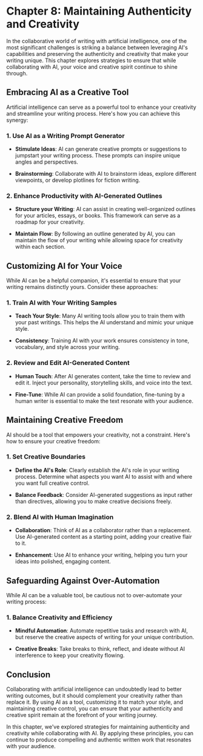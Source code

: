 Chapter 8: Maintaining Authenticity and Creativity
==================================================

In the collaborative world of writing with artificial intelligence, one of the most significant challenges is striking a balance between leveraging AI's capabilities and preserving the authenticity and creativity that make your writing unique. This chapter explores strategies to ensure that while collaborating with AI, your voice and creative spirit continue to shine through.

Embracing AI as a Creative Tool
-------------------------------

Artificial intelligence can serve as a powerful tool to enhance your creativity and streamline your writing process. Here's how you can achieve this synergy:

### 1. **Use AI as a Writing Prompt Generator**

* **Stimulate Ideas**: AI can generate creative prompts or suggestions to jumpstart your writing process. These prompts can inspire unique angles and perspectives.

* **Brainstorming**: Collaborate with AI to brainstorm ideas, explore different viewpoints, or develop plotlines for fiction writing.

### 2. **Enhance Productivity with AI-Generated Outlines**

* **Structure your Writing**: AI can assist in creating well-organized outlines for your articles, essays, or books. This framework can serve as a roadmap for your creativity.

* **Maintain Flow**: By following an outline generated by AI, you can maintain the flow of your writing while allowing space for creativity within each section.

Customizing AI for Your Voice
-----------------------------

While AI can be a helpful companion, it's essential to ensure that your writing remains distinctly yours. Consider these approaches:

### 1. **Train AI with Your Writing Samples**

* **Teach Your Style**: Many AI writing tools allow you to train them with your past writings. This helps the AI understand and mimic your unique style.

* **Consistency**: Training AI with your work ensures consistency in tone, vocabulary, and style across your writing.

### 2. **Review and Edit AI-Generated Content**

* **Human Touch**: After AI generates content, take the time to review and edit it. Inject your personality, storytelling skills, and voice into the text.

* **Fine-Tune**: While AI can provide a solid foundation, fine-tuning by a human writer is essential to make the text resonate with your audience.

Maintaining Creative Freedom
----------------------------

AI should be a tool that empowers your creativity, not a constraint. Here's how to ensure your creative freedom:

### 1. **Set Creative Boundaries**

* **Define the AI's Role**: Clearly establish the AI's role in your writing process. Determine what aspects you want AI to assist with and where you want full creative control.

* **Balance Feedback**: Consider AI-generated suggestions as input rather than directives, allowing you to make creative decisions freely.

### 2. **Blend AI with Human Imagination**

* **Collaboration**: Think of AI as a collaborator rather than a replacement. Use AI-generated content as a starting point, adding your creative flair to it.

* **Enhancement**: Use AI to enhance your writing, helping you turn your ideas into polished, engaging content.

Safeguarding Against Over-Automation
------------------------------------

While AI can be a valuable tool, be cautious not to over-automate your writing process:

### 1. **Balance Creativity and Efficiency**

* **Mindful Automation**: Automate repetitive tasks and research with AI, but reserve the creative aspects of writing for your unique contribution.

* **Creative Breaks**: Take breaks to think, reflect, and ideate without AI interference to keep your creativity flowing.

Conclusion
----------

Collaborating with artificial intelligence can undoubtedly lead to better writing outcomes, but it should complement your creativity rather than replace it. By using AI as a tool, customizing it to match your style, and maintaining creative control, you can ensure that your authenticity and creative spirit remain at the forefront of your writing journey.

In this chapter, we've explored strategies for maintaining authenticity and creativity while collaborating with AI. By applying these principles, you can continue to produce compelling and authentic written work that resonates with your audience.
